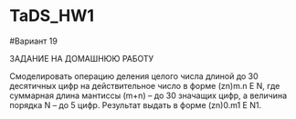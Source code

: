 # TaDS_HW1

#Вариант 19

ЗАДАНИЕ НА ДОМАШНЮЮ РАБОТУ

Смоделировать операцию деления целого числа длиной до 30
десятичных цифр на действительное число в форме (zn)m.n Е N,
где суммарная длина мантиссы (m+n) – до 30 значащих цифр, а
величина порядка N – до 5 цифр. Результат выдать в форме
(zn)0.m1 Е N1.
